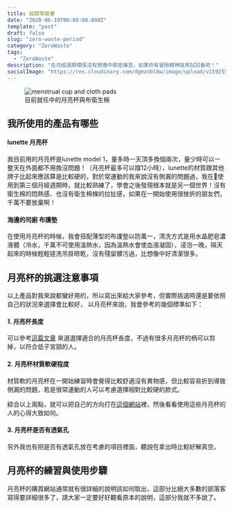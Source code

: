 ```yaml
---
title: 經期零廢棄
date: "2020-06-19T00:00:00.000Z"
template: "post"
draft: false
slug: "zero-waste-period"
category: "ZeroWaste"
tags:
  - "ZeroWaste"
description: "在月經週期環保沒有想像中那麼痛苦，如果你有冒險精神就來試試看吧！"
socialImage: "https://res.cloudinary.com/dgmzobl6w/image/upload/v1592556560/gatsby-blog/posts/zerowaste/period_wqjdo6.jpg"
---
```


<figure class="float-right" >
	<img src="https://res.cloudinary.com/dgmzobl6w/image/upload/v1592556560/gatsby-blog/posts/zerowaste/period_wqjdo6.jpg" alt="menstrual cup and cloth pads">
	<figcaption>目前就任中的月亮杯與布衛生棉</figcaption>
</figure>


## 我所使用的產品有哪些
#### lunette 月亮杯
我目前用的月亮杯是lunette model 1，量多時一天頂多換個兩次，量少時可以一整天在外面都不用換沒問題！（月亮杯最多可以撐12小時），lunette的材質跟其他牌子比起來應該算是比較硬的，對於常運動的我來說沒有側漏的問題過，我在使用到第三個月經週期時，就比較熟練了，學會之後發現根本就是另一個世界！沒有衛生棉的悶熱感、也沒有衛生棉條的拉扯感，如果在一開始使用很挫折的朋友們，千萬不要放棄啊！

#### 海邊的司廚 布護墊
在使用月亮杯的時候，我會搭配薄型的布護墊以防萬一，清洗方式是用水晶肥皂濃液體（冷水，千萬不可使用溫熱水，因為溫熱水會使血液凝固），浸泡一晚，隔天起來的時候輕輕搓洗吊掛晾乾，沒有殘留髒污過，比想像中好清潔很多。

## 月亮杯的挑選注意事項
以上產品對我來說都蠻好用的，所以寫出來給大家參考，但實際挑選時還是要依照自己的狀況來選擇會比較好，
以月亮杯來說，我會參考的幾個標準如下：

#### 1. 月亮杯長度
可以參考[這篇文章](https://menstrualcupreviews.net/high-or-low-cervix/) 來選選擇適合的月亮杯長度，不過有很多月亮杯的柄可以剪掉，以符合低子宮頸的人。

#### 2. 月亮杯材質軟硬程度
材質軟的月亮杯在一開始練習時會覺得比較舒適沒有異物感，但比較容易折到導致側漏的問題，若是很常運動的人可以考慮選擇相對比較硬的款式。

綜合以上兩點，就可以把自己的方向打在[這個網站](https://menstrualcupreviews.net/comparison/)裡，然後看看使用這些月亮杯的人的心得大致如何。

#### 3. 月亮杯是否有透氣孔
另外我也有把是否有透氣孔放在考慮的項目裡面，聽說在拿出時比較好解真空。

## 月亮杯的練習與使用步驟
月亮杯的購買網站通常就有很詳細的說明該如何取出，這部分比絕大多數的部落客寫得要詳細很多了，請大家一定要好好觀看原本的說明，這部分我就不多說了。